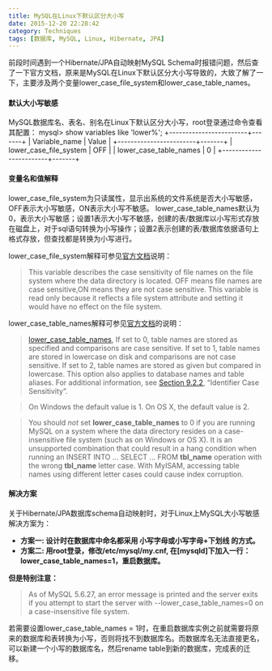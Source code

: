 ```yaml
---
title: MySQL在Linux下默认区分大小写
date: 2015-12-20 22:28:42
category: Techniques
tags: [数据库, MySQL, Linux, Hibernate, JPA]
---
```


前段时间遇到一个Hibernate/JPA自动映射MySQL Schema时报错问题，然后查了一下官方文档，原来是MySQL在Linux下默认区分大小写导致的，大致了解了一下，主要涉及两个变量lower_case_file_system和lower_case_table_names。
<!-- more -->

#### 默认大小写敏感
MySQL数据库名、表名、别名在Linux下默认区分大小写，root登录通过命令查看其配置：
mysql> show variables like 'lower%';
+------------------------+-------+
| Variable_name          | Value |
+------------------------+-------+
| lower_case_file_system | OFF   |
| lower_case_table_names | 0     |
+------------------------+-------+

#### 变量名和值解释
lower_case_file_system为只读属性，显示出系统的文件系统是否大小写敏感，OFF表示大小写敏感，ON表示大小写不敏感。
lower_case_table_names默认为0，表示大小写敏感；设置1表示大小写不敏感，创建的表/数据库以小写形式存放在磁盘上，对于sql语句转换为小写操作；设置2表示创建的表/数据库依据语句上格式存放，但查找都是转换为小写进行。

lower_case_file_system解释可参见[官方文档](http://dev.mysql.com/doc/refman/5.7/en/server-system-variables.html#sysvar_lower_case_file_system)说明：

> This variable describes the case sensitivity of file names on the file system where the data directory is located. OFF means file names are case sensitive,ON means they are not case sensitive. This variable is read only because it reflects a file system attribute and setting it would have no effect on the file system.


lower_case_table_names解释可参见[官方文档](http://dev.mysql.com/doc/refman/5.6/en/server-system-variables.html#sysvar_lower_case_table_names)的说明：

> [lower_case_table_names](http://dev.mysql.com/doc/refman/5.6/en/server-system-variables.html#sysvar_lower_case_table_names), If set to 0, table names are stored as specified and comparisons are case sensitive. If set to 1, table names are stored in lowercase on disk and comparisons are not case sensitive. If set to 2, table names are stored as given but compared in lowercase. This option also applies to database names and table aliases. For additional information, see [Section 9.2.2](http://dev.mysql.com/doc/refman/5.6/en/identifier-case-sensitivity.html), “Identifier Case Sensitivity”.

> On Windows the default value is 1. On OS X, the default value is 2.

> You should *not* set **lower_case_table_names** to 0 if you are running MySQL on a system where the data directory resides on a case-insensitive file system (such as on Windows or OS X). It is an unsupported combination that could result in a hang condition when running an INSERT INTO ... SELECT ... FROM **tbl_name** operation with the wrong **tbl_name** letter case. With MyISAM, accessing table names using different letter cases could cause index corruption.


#### 解决方案
关于Hibernate/JPA数据库schema自动映射时，对于Linux上MySQL大小写敏感解决方案为：
* **方案一: 设计时在数据库中命名都采用 小写字母或小写字母+下划线 的方式。**
* **方案二: 用root登录，修改/etc/mysql/my.cnf, 在[mysqld]下加入一行：lower_case_table_names=1，重启数据库。**

**但是特别注意：**
> As of MySQL 5.6.27, an error message is printed and the server exits if you attempt to start the server with --lower_case_table_names=0 on a case-insensitive file system.

若需要设置lower_case_table_names = 1时，在重启数据库实例之前就需要将原来的数据库和表转换为小写，否则将找不到数据库名。而数据库名无法直接更名，可以新建一个小写的数据库名，然后rename table到新的数据库，完成表的迁移。